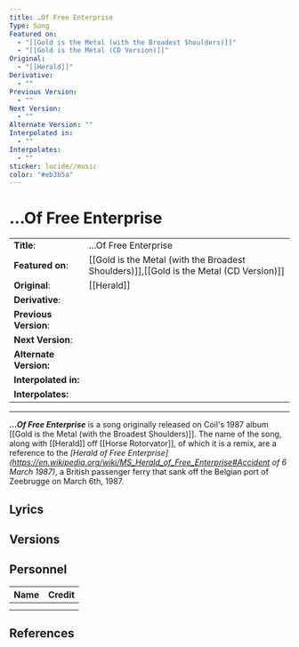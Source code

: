 ```yaml
---
title: …Of Free Enterprise
Type: Song
Featured on:
  - "[[Gold is the Metal (with the Broadest Shoulders)]]"
  - "[[Gold is the Metal (CD Version)]]"
Original:
  - "[[Herald]]"
Derivative:
  - ""
Previous Version:
  - ""
Next Version:
  - ""
Alternate Version: ""
Interpolated in:
  - ""
Interpolates:
  - ""
sticker: lucide//music
color: "#eb3b5a"
---
```


# …Of Free Enterprise

|  |  |
| --- | --- |
| __Title__: | …Of Free Enterprise |
| __Featured on__: | [[Gold is the Metal (with the Broadest Shoulders)]],[[Gold is the Metal (CD Version)]] |
| __Original__: | [[Herald]] |
| __Derivative__: |  |
| __Previous Version__: |  |
| __Next Version__: |  |
| __Alternate Version:__ |  |
| __Interpolated in:__ |  |
| __Interpolates:__ |  |

---

*__…Of Free Enterprise__* is a song originally released on Coil's 1987 album [[Gold is the Metal (with the Broadest Shoulders)]]. The name of the song, along with [[Herald]] off [[Horse Rotorvator]], of which it is a remix, are a reference to the *[Herald of Free Enterprise](https://en.wikipedia.org/wiki/MS_Herald_of_Free_Enterprise#Accident of 6 March 1987)*, a British passenger ferry that sank off the Belgian port of Zeebrugge on March 6th, 1987.

## Lyrics

## Versions

## Personnel

|Name|Credit|
|---|---|
|||
|||

## References
[^1]:
